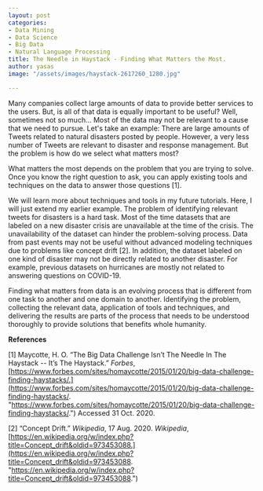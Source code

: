 ```yaml
---
layout: post
categories:
- Data Mining
- Data Science
- Big Data
- Natural Language Processing
title: The Needle in Haystack - Finding What Matters the Most.
author: yasas
image: "/assets/images/haystack-2617260_1280.jpg"

---
```

Many companies collect large amounts of data to provide better services to the users. But, is all of that data is equally important to be useful? Well, sometimes not so much... Most of the data may not be relevant to a cause that we need to pursue. Let's take an example: There are large amounts of Tweets related to natural disasters posted by people. However, a very less number of Tweets are relevant to disaster and response management. But the problem is how do we select what matters most?

What matters the most depends on the problem that you are trying to solve. Once you know the right question to ask, you can apply existing tools and techniques on the data to answer those questions \[1\].

We will learn more about techniques and tools in my future tutorials. Here, I will just extend my earlier example. The problem of identifying relevant tweets for disasters is a hard task. Most of the time datasets that are labeled on a new disaster crisis are unavailable at the time of the crisis. The unavailability of the dataset can hinder the problem-solving process. Data from past events may not be useful without advanced modeling techniques due to problems like concept drift \[2\]. In addition, the dataset labeled on one kind of disaster may not be directly related to another disaster. For example, previous datasets on hurricanes are mostly not related to answering questions on COVID-19.

Finding what matters from data is an evolving process that is different from one task to another and one domain to another. Identifying the problem, collecting the relevant data, application of tools and techniques, and delivering the results are parts of the process that needs to be understood thoroughly to provide solutions that benefits whole humanity.

**References**

\[1\] Maycotte, H. O. “The Big Data Challenge Isn’t The Needle In The Haystack -- It’s The Haystack.” _Forbes_, [https://www.forbes.com/sites/homaycotte/2015/01/20/big-data-challenge-finding-haystacks/.](https://www.forbes.com/sites/homaycotte/2015/01/20/big-data-challenge-finding-haystacks/. "https://www.forbes.com/sites/homaycotte/2015/01/20/big-data-challenge-finding-haystacks/.") Accessed 31 Oct. 2020.

\[2\] “Concept Drift.” _Wikipedia_, 17 Aug. 2020. _Wikipedia_, [https://en.wikipedia.org/w/index.php?title=Concept_drift&oldid=973453088.](https://en.wikipedia.org/w/index.php?title=Concept_drift&oldid=973453088. "https://en.wikipedia.org/w/index.php?title=Concept_drift&oldid=973453088.")
